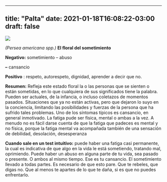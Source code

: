 
---
title: "Palta"
date: 2021-01-18T16:08:22-03:00
draft: false
--- 
        

 ![](images/Diapositiva165.jpg)

 



*(Persea americana spp.)*
**El floral del
 sometimiento**


**Negativo:**  sometimiento – abuso 

**–**  cansancio


**Positivo** : respeto, autorespeto, dignidad, aprender a
 decir que no.


**Resumen:**  Refleja este estado floral la o
 las personas que se sienten o están sometidas, en lo que cualquiera de sus
 significados tiene la palabra. Pueden ser actuales, de la infancia, o incluso
 coletazos de momentos pasados. Situaciones que ya no están activas, pero que
 dejaron lo suyo en la conciencia, limitando las posibilidades y fuerzas de la
 persona que ha sufrido tales problemas. Uno de los síntomas típicos es
 cansancio, en general inmotivado.
 La fatiga
 pude ser física, mental o ambas a la vez. A menudo no es fácil darse cuenta de
 que la fatiga que padeces es mental y no física, porque la fatiga mental va
 acompañada también de una sensación de debilidad, desolación, desesperanza


**Cuando sale en un test intuitivo:**  puede haber
 una fatiga casi permanente, la cual es indicativa de que algo en la vida le
 está sometiendo, tratando mal, oprimiendo.
Puede haber un abuso en
 alguna parte de tu vida, sea pasado o
presente. O ambos al mismo tiempo. Ese es tu cansancio. El sometimiento
 llevado a todas partes.
Es necesario de que esto
 pare. Que te rebeles, que digas no. Que al menos te apartes de lo que te daña,
 si es que no puedes enfrentarlo.



